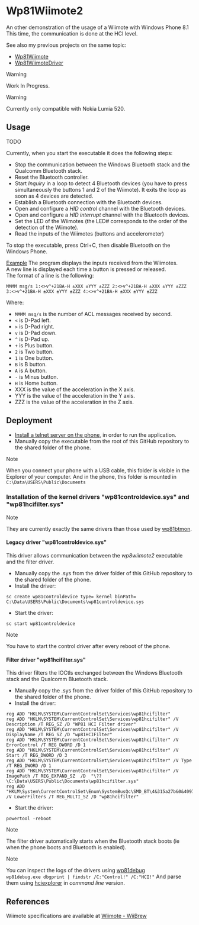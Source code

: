 # Wp81Wiimote2

An other demonstration of the usage of a Wiimote with Windows Phone 8.1  
This time, the communication is done at the HCI level.  

See also my previous projects on the same topic:  
- [Wp81Wiimote](https://github.com/fredericGette/Wp81Wiimote)
- [Wp81WiimoteDriver](https://github.com/fredericGette/Wp81WiimoteDriver)

> [!WARNING]
> Work In Progress.

> [!WARNING]
> Currently only compatible with Nokia Lumia 520.  

## Usage

TODO  

Currently, when you start the executable it does the following steps:  
- Stop the communication between the Windows Bluetooth stack and the Qualcomm Bluetooth stack.  
- Reset the Bluetooth controller.  
- Start *Inquiry* in a loop to detect 4 Bluetooth devices (you have to press simultaneously the buttons 1 and 2 of the Wiimote). It exits the loop as soon as 4 devices are detected.  
- Establish a Bluetooth connection with the Bluetooth devices.
- Open and configure a *HID control* channel with the Bluetooth devices.
- Open and configure a *HID interrupt* channel with the Bluetooth devices.
- Set the LED of the Wiimotes (the LED# corresponds to the order of the detection of the Wiimote).
- Read the inputs of the Wiimotes (buttons and accelerometer)

To stop the executable, press Ctrl+C, then disable Bluetooth on the Windows Phone.  

[Example](Capture01.PNG)
The program displays the inputs received from the Wiimotes.  
A new line is displayed each time a button is pressed or released.  
The format of a line is the following:  
```
MMMM msg/s 1:<>v^+21BA-H ±XXX ±YYY ±ZZZ 2:<>v^+21BA-H ±XXX ±YYY ±ZZZ 3:<>v^+21BA-H ±XXX ±YYY ±ZZZ 4:<>v^+21BA-H ±XXX ±YYY ±ZZZ 
```
Where:
- `MMMM msg/s` is the number of ACL messages received by second.
- `<` is D-Pad left.
- `>` is D-Pad right.
- `v` is D-Pad down.
- `^` is D-Pad up.
- `+` is Plus button.
- `2` is Two button.
- `1` is One button.
- `B` is B button.
- `A` is A button.
- `-` is Minus button.
- `H` is Home button.
- XXX is the value of the acceleration in the X axis.
- YYY is the value of the acceleration in the Y axis.
- ZZZ is the value of the acceleration in the Z axis.
  
## Deployment

- [Install a telnet server on the phone](https://github.com/fredericGette/wp81documentation/tree/main/telnetOverUsb#readme), in order to run the application.  
- Manually copy the executable from the root of this GitHub repository to the shared folder of the phone.
> [!NOTE]
> When you connect your phone with a USB cable, this folder is visible in the Explorer of your computer. And in the phone, this folder is mounted in `C:\Data\USERS\Public\Documents`  

### Installation of the kernel drivers "wp81controldevice.sys" and "wp81hcifilter.sys"

> [!NOTE]
> They are currently exactly the same drivers than those used by [wp81btmon](https://github.com/fredericGette/wp81btmon).  

#### Legacy driver "wp81controldevice.sys"

This driver allows communication between the *wp8wiimote2* executable and the filter driver.

- Manually copy the .sys from the driver folder of this GitHub repository to the shared folder of the phone.
- Install the driver:
```
sc create wp81controldevice type= kernel binPath= C:\Data\USERS\Public\Documents\wp81controldevice.sys
```
- Start the driver:
```
sc start wp81controldevice
```

> [!NOTE]
> You have to start the control driver after every reboot of the phone.  

#### Filter driver "wp81hcifilter.sys"

This driver filters the IOCtls exchanged between the Windows Bluetooth stack and the Qualcomm Bluetooth stack.

- Manually copy the .sys from the driver folder of this GitHub repository to the shared folder of the phone.
- Install the driver:
```
reg ADD "HKLM\SYSTEM\CurrentControlSet\Services\wp81hcifilter"
reg ADD "HKLM\SYSTEM\CurrentControlSet\Services\wp81hcifilter" /V Description /T REG_SZ /D "WP81 HCI Filter driver"
reg ADD "HKLM\SYSTEM\CurrentControlSet\Services\wp81hcifilter" /V DisplayName /T REG_SZ /D "wp81HCIFilter"
reg ADD "HKLM\SYSTEM\CurrentControlSet\Services\wp81hcifilter" /V ErrorControl /T REG_DWORD /D 1
reg ADD "HKLM\SYSTEM\CurrentControlSet\Services\wp81hcifilter" /V Start /T REG_DWORD /D 3
reg ADD "HKLM\SYSTEM\CurrentControlSet\Services\wp81hcifilter" /V Type /T REG_DWORD /D 1
reg ADD "HKLM\SYSTEM\CurrentControlSet\Services\wp81hcifilter" /V ImagePath /T REG_EXPAND_SZ  /D  "\??\C:\Data\USERS\Public\Documents\wp81hcifilter.sys"
reg ADD "HKLM\System\CurrentControlSet\Enum\SystemBusQc\SMD_BT\4&315a27b&0&4097" /V LowerFilters /T REG_MULTI_SZ /D "wp81hcifilter"
```
- Start the driver:
```
powertool -reboot
```

> [!NOTE]
> The filter driver automatically starts when the Bluetooth stack boots (ie when the phone boots and Bluetooth is enabled).

> [!NOTE]
> You can inspect the logs of the drivers using [wp81debug](https://github.com/fredericGette/wp81debug)  
> `wp81debug.exe dbgprint | findstr /C:"Control!" /C:"HCI!"`
> And parse them using [hciexplorer](https://github.com/fredericGette/hciexplorer) in *command line* version.

## References

Wiimote specifications are available at [Wiimote - WiiBrew](https://wiibrew.org/wiki/Wiimote)
